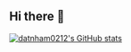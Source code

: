 ## Hi there 👋

[![datnham0212's GitHub stats](https://github-readme-stats.vercel.app/api?username=datnham0212&show_icons=true&theme=cobalt)](https://github.com/datnham0212/github-readme-stats&show_icons=true)

<!--
**datnham0212/datnham0212** is a ✨ _special_ ✨ repository because its `README.md` (this file) appears on your GitHub profile.

Here are some ideas to get you started:

- 🔭 I’m currently working on ...
- 🌱 I’m currently learning ...
- 👯 I’m looking to collaborate on ...
- 🤔 I’m looking for help with ...
- 💬 Ask me about ...
- 📫 How to reach me: ...
- 😄 Pronouns: ...
- ⚡ Fun fact: ...
-->
